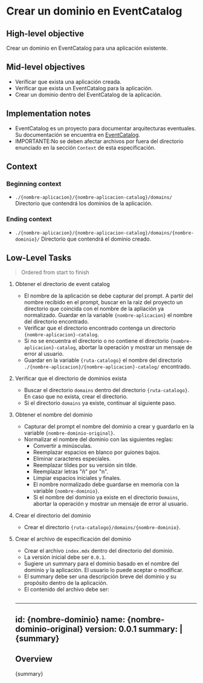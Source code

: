 # Crear un dominio en EventCatalog

## High-level objective

Crear un dominio en EventCatalog para una aplicación existente.

## Mid-level objectives
- Verificar que exista una aplicación creada.
- Verificar que exista un EventCatalog para la aplicación.
- Crear un dominio dentro del EventCatalog de la aplicación.

## Implementation notes

- EventCatalog es un proyecto para documentar arquitecturas eventuales. Su documentación se encuentra en [EventCatalog](https://github.com/Sinco/Cosmos.EventCatalog).
- IMPORTANTE:No se deben afectar archivos por fuera del directorio enunciado en la sección `Context` de esta especificación.

## Context

### Beginning context

- `./{nombre-aplicacion}/{nombre-aplicacion-catalog}/domains/` Directorio que contendrá los dominios de la aplicación. 

### Ending context

- `./{nombre-aplicacion}/{nombre-aplicacion-catalog}/domains/{nombre-dominio}/` Directorio que contendrá el dominio creado.

## Low-Level Tasks
> Ordered from start to finish

1. Obtener el directorio de event catalog
   - El nombre de la aplicación se debe capturar del prompt. A partir del nombre recibido en el prompt, buscar en la raiz del proyecto un directorio que coincida con el nombre de la apliación ya normalizado. Guardar en la variable `{nombre-aplicacion}` el nombre del directorio encontrado.
   - Verificar que el directorio encontrado contenga un directorio `{nombre-aplicacion}-catalog`.
   - Si no se encuentra el directorio o no contiene el directorio `{nombre-aplicacion}-catalog`, abortar la operación y mostrar un mensaje de error al usuario.
   - Guardar en la variable `{ruta-catalogo}` el nombre del directorio `./{nombre-aplicacion}/{nombre-aplicacion}-catalog/` encontrado.

2. Verificar que el directorio de dominios exista
   - Buscar el directorio `domains` dentro del directorio `{ruta-catalogo}`. En caso que no exista, crear el directorio.
   - Si el directorio `domains` ya existe, continuar al siguiente paso.

3. Obtener el nombre del dominio
   - Capturar del prompt el nombre del dominio a crear y guardarlo en la variable `{nombre-dominio-original}`.
   - Normalizar el nombre del dominio con las siguientes reglas:
     - Convertir a minúsculas.
     - Reemplazar espacios en blanco por guiones bajos.
     - Eliminar caracteres especiales.     
     - Reemplazar tildes por su versión sin tilde.
     - Reemplazar letras "ñ" por "n".
     - Limpiar espacios iniciales y finales.
     - El nombre normalizado debe guardarse en memoria con la variable `{nombre-dominio}`.
     - Si el nombre del dominio ya existe en el directorio `Domains`, abortar la operación y mostrar un mensaje de error al usuario.
  
4. Crear el directorio del dominio
   - Crear el directorio `{ruta-catalogo}/domains/{nombre-dominio}`.
   
  
5. Crear el archivo de especificación del dominio
   - Crear el archivo `index.mdx` dentro del directorio del dominio.
   - La versión inicial debe ser `0.0.1`.
   - Sugiere un summary para el dominio basado en el nombre del dominio y la aplicación. El usuario lo puede aceptar o modificar.
   - El summary debe ser una descripción breve del dominio y su propósito dentro de la aplicación.
   - El contenido del archivo debe ser:
     ```mdx

    ---
    id: {nombre-dominio}
    name: {nombre-dominio-original}
    version: 0.0.1
    summary: |
        {summary}
    ---

    ## Overview
    
    {summary}
    
    <NodeGraph />

    ```

